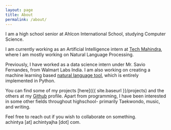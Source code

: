 ```yaml
---
layout: page
title: About
permalink: /about/
---
```


I am a high school senior at Ahlcon International School, studying Computer Science.

I am currently working as an Artificial Intelligence intern at [Tech Mahindra](https://www.techmahindra.com/en-in/innovation/makers-lab/), where I am mostly working on Natural Language Processing.

Previously, I have worked as a data science intern under Mr. Savio Fernandes, from Walmart Labs India. I am also working on creating a machine learning based [natural language tool](https://sentimate.herokuapp.com), which is entirely implemented in Python.

You can find some of my projects [here]({{ site.baseurl }}/projects) and the others at my [Github](https://github.com/achintyajha) profile. Apart from programming, I have been interested in some other fields throughout highschool- primarily Taekwondo, music, and writing.

Feel free to reach out if you wish to collaborate on something.<br />
achintya \[at] achintyajha \[dot] com.
